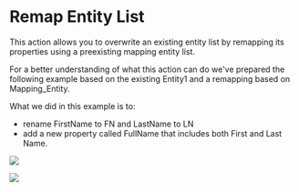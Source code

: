 # Remap Entity List

This action allows you to overwrite an existing entity list by remapping its properties using a preexisting mapping entity list.

For a better understanding of what this action can do we've prepared the following example based on the existing Entity1 and a remapping based on Mapping\_Entity.

What we did in this example is to:

* rename FirstName to FN and LastName to LN 
* add a new property called FullName that includes both First and Last Name.

![](//static.dnnsharp.com/documentation/mapping_entities_1.png)

![](//static.dnnsharp.com/documentation/mapping_entities_2.png)